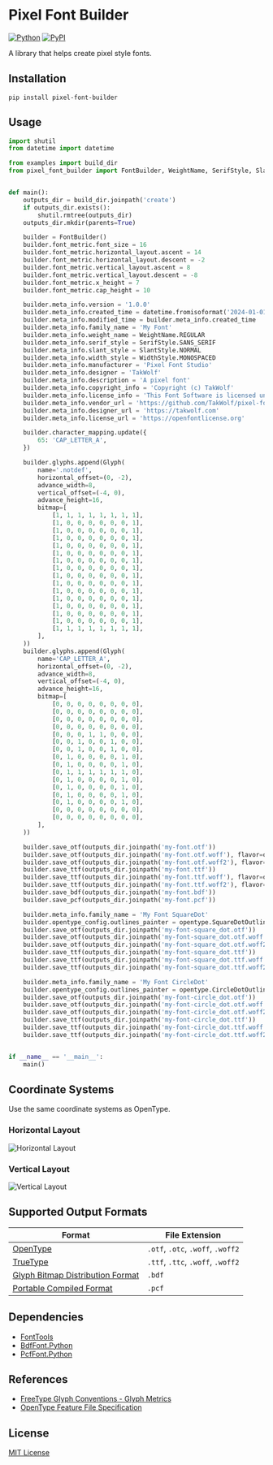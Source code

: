 # Pixel Font Builder

[![Python](https://img.shields.io/badge/python-3.12-brightgreen)](https://www.python.org)
[![PyPI](https://img.shields.io/pypi/v/pixel-font-builder)](https://pypi.org/project/pixel-font-builder/)

A library that helps create pixel style fonts.

## Installation

```shell
pip install pixel-font-builder
```

## Usage

```python
import shutil
from datetime import datetime

from examples import build_dir
from pixel_font_builder import FontBuilder, WeightName, SerifStyle, SlantStyle, WidthStyle, Glyph, opentype


def main():
    outputs_dir = build_dir.joinpath('create')
    if outputs_dir.exists():
        shutil.rmtree(outputs_dir)
    outputs_dir.mkdir(parents=True)

    builder = FontBuilder()
    builder.font_metric.font_size = 16
    builder.font_metric.horizontal_layout.ascent = 14
    builder.font_metric.horizontal_layout.descent = -2
    builder.font_metric.vertical_layout.ascent = 8
    builder.font_metric.vertical_layout.descent = -8
    builder.font_metric.x_height = 7
    builder.font_metric.cap_height = 10

    builder.meta_info.version = '1.0.0'
    builder.meta_info.created_time = datetime.fromisoformat('2024-01-01T00:00:00Z')
    builder.meta_info.modified_time = builder.meta_info.created_time
    builder.meta_info.family_name = 'My Font'
    builder.meta_info.weight_name = WeightName.REGULAR
    builder.meta_info.serif_style = SerifStyle.SANS_SERIF
    builder.meta_info.slant_style = SlantStyle.NORMAL
    builder.meta_info.width_style = WidthStyle.MONOSPACED
    builder.meta_info.manufacturer = 'Pixel Font Studio'
    builder.meta_info.designer = 'TakWolf'
    builder.meta_info.description = 'A pixel font'
    builder.meta_info.copyright_info = 'Copyright (c) TakWolf'
    builder.meta_info.license_info = 'This Font Software is licensed under the SIL Open Font License, Version 1.1'
    builder.meta_info.vendor_url = 'https://github.com/TakWolf/pixel-font-builder'
    builder.meta_info.designer_url = 'https://takwolf.com'
    builder.meta_info.license_url = 'https://openfontlicense.org'

    builder.character_mapping.update({
        65: 'CAP_LETTER_A',
    })

    builder.glyphs.append(Glyph(
        name='.notdef',
        horizontal_offset=(0, -2),
        advance_width=8,
        vertical_offset=(-4, 0),
        advance_height=16,
        bitmap=[
            [1, 1, 1, 1, 1, 1, 1, 1],
            [1, 0, 0, 0, 0, 0, 0, 1],
            [1, 0, 0, 0, 0, 0, 0, 1],
            [1, 0, 0, 0, 0, 0, 0, 1],
            [1, 0, 0, 0, 0, 0, 0, 1],
            [1, 0, 0, 0, 0, 0, 0, 1],
            [1, 0, 0, 0, 0, 0, 0, 1],
            [1, 0, 0, 0, 0, 0, 0, 1],
            [1, 0, 0, 0, 0, 0, 0, 1],
            [1, 0, 0, 0, 0, 0, 0, 1],
            [1, 0, 0, 0, 0, 0, 0, 1],
            [1, 0, 0, 0, 0, 0, 0, 1],
            [1, 0, 0, 0, 0, 0, 0, 1],
            [1, 0, 0, 0, 0, 0, 0, 1],
            [1, 0, 0, 0, 0, 0, 0, 1],
            [1, 1, 1, 1, 1, 1, 1, 1],
        ],
    ))
    builder.glyphs.append(Glyph(
        name='CAP_LETTER_A',
        horizontal_offset=(0, -2),
        advance_width=8,
        vertical_offset=(-4, 0),
        advance_height=16,
        bitmap=[
            [0, 0, 0, 0, 0, 0, 0, 0],
            [0, 0, 0, 0, 0, 0, 0, 0],
            [0, 0, 0, 0, 0, 0, 0, 0],
            [0, 0, 0, 0, 0, 0, 0, 0],
            [0, 0, 0, 1, 1, 0, 0, 0],
            [0, 0, 1, 0, 0, 1, 0, 0],
            [0, 0, 1, 0, 0, 1, 0, 0],
            [0, 1, 0, 0, 0, 0, 1, 0],
            [0, 1, 0, 0, 0, 0, 1, 0],
            [0, 1, 1, 1, 1, 1, 1, 0],
            [0, 1, 0, 0, 0, 0, 1, 0],
            [0, 1, 0, 0, 0, 0, 1, 0],
            [0, 1, 0, 0, 0, 0, 1, 0],
            [0, 1, 0, 0, 0, 0, 1, 0],
            [0, 0, 0, 0, 0, 0, 0, 0],
            [0, 0, 0, 0, 0, 0, 0, 0],
        ],
    ))

    builder.save_otf(outputs_dir.joinpath('my-font.otf'))
    builder.save_otf(outputs_dir.joinpath('my-font.otf.woff'), flavor=opentype.Flavor.WOFF)
    builder.save_otf(outputs_dir.joinpath('my-font.otf.woff2'), flavor=opentype.Flavor.WOFF2)
    builder.save_ttf(outputs_dir.joinpath('my-font.ttf'))
    builder.save_ttf(outputs_dir.joinpath('my-font.ttf.woff'), flavor=opentype.Flavor.WOFF)
    builder.save_ttf(outputs_dir.joinpath('my-font.ttf.woff2'), flavor=opentype.Flavor.WOFF2)
    builder.save_bdf(outputs_dir.joinpath('my-font.bdf'))
    builder.save_pcf(outputs_dir.joinpath('my-font.pcf'))

    builder.meta_info.family_name = 'My Font SquareDot'
    builder.opentype_config.outlines_painter = opentype.SquareDotOutlinesPainter()
    builder.save_otf(outputs_dir.joinpath('my-font-square_dot.otf'))
    builder.save_otf(outputs_dir.joinpath('my-font-square_dot.otf.woff'), flavor=opentype.Flavor.WOFF)
    builder.save_otf(outputs_dir.joinpath('my-font-square_dot.otf.woff2'), flavor=opentype.Flavor.WOFF2)
    builder.save_ttf(outputs_dir.joinpath('my-font-square_dot.ttf'))
    builder.save_ttf(outputs_dir.joinpath('my-font-square_dot.ttf.woff'), flavor=opentype.Flavor.WOFF)
    builder.save_ttf(outputs_dir.joinpath('my-font-square_dot.ttf.woff2'), flavor=opentype.Flavor.WOFF2)

    builder.meta_info.family_name = 'My Font CircleDot'
    builder.opentype_config.outlines_painter = opentype.CircleDotOutlinesPainter()
    builder.save_otf(outputs_dir.joinpath('my-font-circle_dot.otf'))
    builder.save_otf(outputs_dir.joinpath('my-font-circle_dot.otf.woff'), flavor=opentype.Flavor.WOFF)
    builder.save_otf(outputs_dir.joinpath('my-font-circle_dot.otf.woff2'), flavor=opentype.Flavor.WOFF2)
    builder.save_ttf(outputs_dir.joinpath('my-font-circle_dot.ttf'))
    builder.save_ttf(outputs_dir.joinpath('my-font-circle_dot.ttf.woff'), flavor=opentype.Flavor.WOFF)
    builder.save_ttf(outputs_dir.joinpath('my-font-circle_dot.ttf.woff2'), flavor=opentype.Flavor.WOFF2)


if __name__ == '__main__':
    main()
```

## Coordinate Systems

Use the same coordinate systems as OpenType.

### Horizontal Layout

![Horizontal Layout](https://freetype.org/freetype2/docs/glyphs/glyph-metrics-3.svg)

### Vertical Layout

![Vertical Layout](https://freetype.org/freetype2/docs/glyphs/glyph-metrics-4.svg)

## Supported Output Formats

| Format | File Extension |
|---|---|
| [OpenType](https://learn.microsoft.com/en-us/typography/opentype/) | `.otf`, `.otc`, `.woff`, `.woff2` |
| [TrueType](https://learn.microsoft.com/en-us/typography/truetype/) | `.ttf`, `.ttc`, `.woff`, `.woff2` |
| [Glyph Bitmap Distribution Format](https://en.wikipedia.org/wiki/Glyph_Bitmap_Distribution_Format) | `.bdf` |
| [Portable Compiled Format](https://en.wikipedia.org/wiki/Portable_Compiled_Format) | `.pcf` |

## Dependencies

- [FontTools](https://github.com/fonttools/fonttools)
- [BdfFont.Python](https://github.com/TakWolf/bdffont-python)
- [PcfFont.Python](https://github.com/TakWolf/pcffont-python)

## References

- [FreeType Glyph Conventions - Glyph Metrics](https://freetype.org/freetype2/docs/glyphs/glyphs-3.html)
- [OpenType Feature File Specification](https://adobe-type-tools.github.io/afdko/OpenTypeFeatureFileSpecification.html)

## License

[MIT License](LICENSE)
